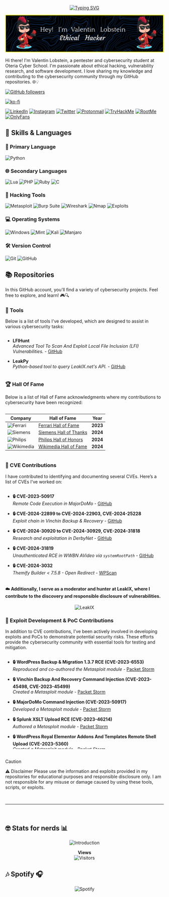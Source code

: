 <p align='center'>
   <a href="https://git.io/typing-svg">
     <img src="https://readme-typing-svg.demolab.com?font=Bungee+Tint&size=150&center=true&duration=3000&pause=1000&width=2300&height=300&lines=Welcome+to+my+GitHub" alt="Typing SVG" />
   </a> 
</p>

![](./github-header-image.png)

<!-- 
🥚🎉 Congratulations! You found the hidden Easter egg! 🎉🥚

Here's a secret message just for you:
"Always be curious and never stop learning!"

If you want to share that you found the Easter egg, tweet me @Chocapikk_!
-->

Hi there! I'm Valentin Lobstein, a pentester and cybersecurity student at Oteria Cyber School. I'm passionate about ethical hacking, vulnerability research, and software development. I love sharing my knowledge and contributing to the cybersecurity community through my GitHub repositories. 🌐💡

[![GitHub followers](https://img.shields.io/github/followers/Chocapikk?style=social)](https://github.com/Chocapikk)

[![ko-fi](https://az743702.vo.msecnd.net/cdn/kofi3.png?v=0)](https://ko-fi.com/Chocapikk)

<p align="center">
  
[![LinkedIn](https://img.shields.io/badge/LinkedIn-%230077B5.svg?&style=for-the-badge&logo=linkedin&logoColor=white)](https://www.linkedin.com/in/valentin-l1337/)
[![Instagram](https://img.shields.io/badge/Instagram-%23E4405F.svg?&style=for-the-badge&logo=instagram&logoColor=white)](https://www.instagram.com/ch0c4p1kk/)
[![Twitter](https://img.shields.io/badge/Twitter-%23000000.svg?&style=for-the-badge&logo=x&logoColor=white)](https://www.twitter.com/Chocapikk_)
[![Protonmail](https://img.shields.io/badge/Protonmail-%23640c8a.svg?&style=for-the-badge&logo=protonmail&logoColor=white)](mailto:balgogan@protonmail.com)
[![TryHackMe](https://img.shields.io/badge/TryHackMe-%230b0557.svg?&style=for-the-badge&logo=tryhackme&logoColor=white)](https://tryhackme.com/p/Chocapik)
[![RootMe](https://img.shields.io/badge/RootMe-%2313ad05.svg?&style=for-the-badge&logo=rootme&logoColor=white)](https://root-me.org/Chocapikk)
[![OnlyFans](https://img.shields.io/badge/OnlyFans-%231877F2.svg?&style=for-the-badge&logo=onlyfans&logoColor=white)](https://www.youtube.com/watch?v=dQw4w9WgXcQ)

</p>


## 🧰 Skills & Languages

### 🚀 Primary Language

![Python](https://img.shields.io/badge/Python-%233776AB.svg?&style=for-the-badge&logo=python&logoColor=white)

### 🌐 Secondary Languages

![Lua](https://img.shields.io/badge/Lua-%232C2D72.svg?&style=for-the-badge&logo=lua&logoColor=white)
![PHP](https://img.shields.io/badge/PHP-%23777BB4.svg?&style=for-the-badge&logo=php&logoColor=white)
![Ruby](https://img.shields.io/badge/Ruby-%23CC342D.svg?&style=for-the-badge&logo=ruby&logoColor=white)
![C](https://img.shields.io/badge/C-%23A8B9CC.svg?&style=for-the-badge&logo=c&logoColor=white)

### 🔧 Hacking Tools

![Metasploit](https://img.shields.io/badge/Metasploit-%23000000.svg?&style=for-the-badge&logo=metasploit&logoColor=blue)
![Burp Suite](https://img.shields.io/badge/Burp_Suite-%23ff7b00.svg?&style=for-the-badge&logo=burp-suite&logoColor=white)
![Wireshark](https://img.shields.io/badge/Wireshark-%236671AB.svg?&style=for-the-badge&logo=wireshark&logoColor=white)
![Nmap](https://img.shields.io/badge/Nmap-%23000000.svg?&style=for-the-badge&logo=nmap&logoColor=green)
![Exploits](https://img.shields.io/badge/My%20Own%20Exploits-%23FF4500.svg?&style=for-the-badge&logo=security&logoColor=white)

### 💻 Operating Systems

![Windows](https://img.shields.io/badge/Windows-10,%2011-%230078D6.svg?&style=for-the-badge&logo=windows&logoColor=white)
![Mint](https://img.shields.io/badge/Linux-Mint-%286BE43.svg?&style=for-the-badge&logo=linuxmint&logoColor=white)
![Kali](https://img.shields.io/badge/Kali-%2300c8ff.svg?&style=for-the-badge&logo=kalilinux&logoColor=white)
![Manjaro](https://img.shields.io/badge/Manjaro-%2334be5b.svg?&style=for-the-badge&logo=manjaro&logoColor=white)

### 🛠️ Version Control

![Git](https://img.shields.io/badge/Git-%23F05032.svg?&style=for-the-badge&logo=git&logoColor=white)
![GitHub](https://img.shields.io/badge/GitHub-%23181717.svg?&style=for-the-badge&logo=github&logoColor=white)


## 📚 Repositories

In this GitHub account, you'll find a variety of cybersecurity projects. Feel free to explore, and learn! 🎮🔍

### 📁 Tools

Below is a list of tools I've developed, which are designed to assist in various cybersecurity tasks:

<div style="max-height: 200px; overflow-y: auto; padding-right: 10px;">

- **LFIHunt**  
  *Advanced Tool To Scan And Exploit Local File Inclusion (LFI) Vulnerabilities.* - [GitHub](https://github.com/Chocapikk/LFIHunt)

- **LeakPy**  
  *Python-based tool to query LeakIX.net's API.* - [GitHub](https://github.com/Chocapikk/LeakPy)

</div>


### 🏆 Hall Of Fame

Below is a list of Hall of Fame acknowledgments where my contributions to cybersecurity have been recognized:

<div style="max-height: 200px; overflow-y: auto;">

| Company | Hall of Fame | Year |
|---------|--------------|------|
| ![Ferrari](https://img.shields.io/badge/-Ferrari-red?style=plastic&logo=ferrari&logoColor=white) | [Ferrari Hall of Fame](https://www.ferrari.com/fr-FR/hall-of-fame-responsible-disclosure-programme) | **2023** |
| ![Siemens](https://img.shields.io/badge/-Siemens-blue?style=plastic&logo=siemens&logoColor=white) | [Siemens Hall of Thanks](https://www.siemens.com/global/en/products/services/cert/hall-of-thanks.html) | **2024** |
| ![Philips](https://img.shields.io/badge/-Philips-blue?style=plastic&logo=philips&logoColor=white) | [Philips Hall of Honors](https://www.philips.com/a-w/security/coordinated-vulnerability-disclosure/hall-of-honors.html) | **2024** |
| ![Wikimedia](https://img.shields.io/badge/-Wikimedia-black?style=plastic&logo=wikipedia&logoColor=white) | [Wikimedia Hall of Fame](https://security.wikimedia.org/hall-of-fame/) | **2024** |

</div>


### 🚨 CVE Contributions

I have contributed to identifying and documenting several CVEs. Here’s a list of CVEs I’ve worked on:

<div style="max-height: 300px; overflow-y: auto; padding-right: 10px;">

- **🔒 CVE-2023-50917**  
  *Remote Code Execution in MajorDoMo* - [GitHub](https://github.com/Chocapikk/CVE-2023-50917)

- **🔒 CVE-2024-22899 to CVE-2024-22903, CVE-2024-25228**  
  *Exploit chain in Vinchin Backup & Recovery* - [GitHub](https://github.com/Chocapikk/CVE-2024-22899-to-22903-ExploitChain)

- **🔒 CVE-2024-30920 to CVE-2024-30929, CVE-2024-31818**  
  *Research and exploitation in DerbyNet* - [GitHub](https://github.com/Chocapikk/derbynet-research)

- **🔒 CVE-2024-31819**  
  *Unauthenticated RCE in WWBN AVideo via `systemRootPath`* - [GitHub](https://github.com/Chocapikk/CVE-2024-31819)

- **🔒 CVE-2024-3032**  
  *Themify Builder < 7.5.8 - Open Redirect* - [WPScan](https://wpscan.com/vulnerability/d130a60c-c36b-4994-9b0e-e52cd7f99387/)

</div>


#### ☁️ Additionally, I serve as a moderator and hunter at LeakIX, where I contribute to the discovery and responsible disclosure of vulnerabilities.

<p align="center">
  <img src="https://leakix.net/public/img/logoleakix-v2.png" alt="LeakIX" width="500px">
</p>



### 🚨 Exploit Development & PoC Contributions

In addition to CVE contributions, I’ve been actively involved in developing exploits and PoCs to demonstrate potential security risks. These efforts provide the cybersecurity community with essential tools for testing and mitigation.

<div style="max-height: 300px; overflow-y: auto; padding-right: 10px;">

- **🔒 WordPress Backup & Migration 1.3.7 RCE (CVE-2023-6553)**  
  *Reproduced and co-authored the Metasploit module* - [Packet Storm](https://packetstormsecurity.com/files/176638/WordPress-Backup-Migration-1.3.7-Remote-Command-Execution.html)

- **🔒 Vinchin Backup And Recovery Command Injection (CVE-2023-45498, CVE-2023-45499)**  
  *Created a Metasploit module* - [Packet Storm](https://packetstormsecurity.com/files/176289/Vinchin-Backup-And-Recovery-Command-Injection.html)

- **🔒 MajorDoMo Command Injection (CVE-2023-50917)**  
  *Developed a Metasploit module* - [Packet Storm](https://packetstormsecurity.com/files/176669/MajorDoMo-Command-Injection.html)

- **🔒 Splunk XSLT Upload RCE (CVE-2023-46214)**  
  *Authored a Metasploit module* - [Packet Storm](https://packetstormsecurity.com/files/176154/Splunk-XSLT-Upload-Remote-Code-Execution.html)

- **🔒 WordPress Royal Elementor Addons And Templates Remote Shell Upload (CVE-2023-5360)**  
  *Created a Metasploit module* - [Packet Storm](https://packetstormsecurity.com/files/175992/WordPress-Royal-Elementor-Addons-And-Templates-Remote-Shell-Upload.html)

- **🔒 Extensive VC Addons for WPBakery Page Builder < 1.9.1 Unauthenticated RCE (CVE-2023-0159)**  
  *Reported LFI to RCE escalation* - [WPScan](https://wpscan.com/vulnerability/239ea870-66e5-4754-952e-74d4dd60b809/)

- **🔒 Bricks Builder Theme 1.9.6 Remote Code Execution (CVE-2024-25600) PoC Reproduction**  
  *Reproduced PoC based on snicco's research and developed a Metasploit module* - [GitHub](https://github.com/Chocapikk/CVE-2024-25600)  
  *Also published on Packet Storm* - [Packet Storm](https://packetstormsecurity.com/files/177801/WordPress-Bricks-Builder-Theme-1.9.6-Remote-Code-Execution.html)

- **🔒 Unauthenticated RCE in WWBN AVideo (CVE-2024-31819)**  
  *Developed a Metasploit module* - [Packet Storm](https://packetstormsecurity.com/files/178659/AVideo-WWBNIndex-Plugin-Unauthenticated-Remote-Code-Execution.html)

- **🔒 WordPress Hash Form 1.1.0 Remote Code Execution (CVE-2024-5084)**  
  *Developed a Metasploit module* - [Packet Storm](https://packetstormsecurity.com/files/178929/WordPress-Hash-Form-1.1.0-Remote-Code-Execution.html)

- **🔒 SPIP 4.2.12 Remote Code Execution (CVE-2024-7954)**  
  *Developed a Metasploit module* - [Packet Storm](https://packetstormsecurity.com/files/180333/SPIP-4.2.12-Remote-Code-Execution.html)

- **🔒 SPIP BigUp 4.3.1 / 4.2.15 / 4.1.17 Unauthenticated Remote Code Execution**  
  *Developed a Metasploit module* - [Packet Storm](https://packetstormsecurity.com/files/181499/SPIP-BigUp-4.3.1-4.2.15-4.1.17-Unauthenticated-Remote-Code-Execution.html)

- **🔒 VICIdial Authenticated Remote Code Execution**  
  *Developed a Metasploit module* - [Packet Storm](https://packetstormsecurity.com/files/181953/VICIdial-Authenticated-Remote-Code-Execution.html)
</div>



</br>

> [!CAUTION]
> ⚠️ Disclaimer
> Please use the information and exploits provided in my repositories for educational purposes and responsible disclosure only. I am not responsible for any misuse or damage caused by using these tools, scripts, or exploits.

</br>

---

</br>

## 🤓 Stats for nerds 📊

<p align="center">
  <img src="https://readme-typing-svg.herokuapp.com?font=JetBrains+Mono&duration=2000&color=00FF00&center=true&vCenter=true&lines=root@fbi.gov:~%23" alt="Introduction">
</p>

<p align="center">
  <strong>Views</strong>
  <br>
  <img src="https://profile-counter.glitch.me/Chocapikk/count.svg" alt="Visitors">
</p>

## 🎶 Spotify 🎧

<p align="center">
  <img src="https://spotify-recently-played-readme.vercel.app/api?user=oo9aiy0bxg2zdatiwj3enp2pa&count=6" alt="Spotify">
</p>
